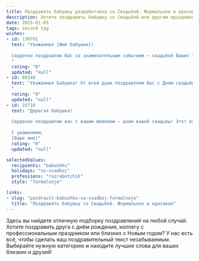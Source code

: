 ```yaml
---
title: Поздравить бабушку разработчика со Свадьбой. Формальное и красивое
description: Хотите поздравить бабушку со Свадьбой или другим праздником? Наш ИИ создаст незабываемое поздравление, а вы обязательно выделитесь среди других.  
date: 2025-01-05
tags: second tag
wishes:
- id: 130701
  text: "Уважаемая [Имя бабушки]!
  
  Сердечно поздравляю Вас со знаменательным событием — свадьбой Ваших [родственников]! Желаю молодожёнам крепкой любви, семейного благополучия и долгих лет счастливой совместной жизни. Пусть их путь будет наполнен радостью, взаимопониманием и поддержкой.  Пусть этот день останется в Вашей памяти как яркое и незабываемое воспоминание.  Будьте здоровы и счастливы!
  "
  rating: "0"
  updated: "null"
- id: 80348
  text: "Уважаемая Бабушка! От всей души поздравляем Вас с Днем свадьбы! Желаем Вам долгих лет счастливой совместной жизни, крепкого здоровья, благополучия и радости в каждом мгновении. Пусть Ваша любовь будет такой же яркой и сильной, как в день Вашего бракосочетания.
  "
  rating: "0"
  updated: "null"
- id: 39710
  text: "Дорогая бабушка!
  
  Сердечно поздравляю вас с вашим юбилеем — днем вашей свадьбы! Этот важный момент в жизни — символ любви, уважения и верности. Пусть каждый день вашего совместного пути будет наполнен радостью и теплом, словно ярким солнечным днем. Желаю вам здоровья, счастья и гармонии в ваших отношениях. Пусть ваша любовь крепчает с каждым годом, а воспоминания о светлых моментах согревают сердца.
  
  С уважением,
  [Ваше имя]"
  rating: "0"
  updated: "null"

selectedValues:
  recipients: "babushku"
  holidays: "so-svadboj"
  professions: "razrabotchik"
  style: "formalnoje"

links:
- slug: "pozdravit-babushku-so-svadboj-formalnoje"
  title: "Поздравить бабушку со Свадьбой. Формальное и красивое"
---
```


Здесь вы найдете отличную подборку поздравлений на любой случай.
Хотите поздравить друга с днём рождения, коллегу с профессиональным праздником или близких с Новым годом? У нас есть всё, чтобы сделать ваш поздравительный текст незабываемым. Выбирайте нужную категорию и находите лучшие слова для ваших близких и друзей!
